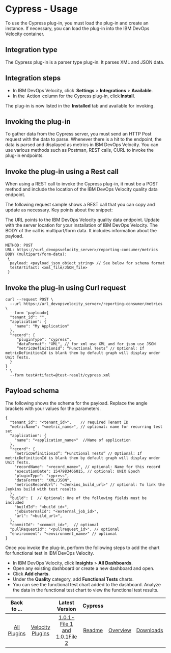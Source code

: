 
# Cypress - Usage

To use the Cypress plug-in, you must load the plug-in and create an instance. If necessary, you can load the plug-in into the IBM DevOps Velocity container. 

## Integration type

The Cypress plug-in is a parser type plug-in. It parses XML and JSON data.

## Integration steps 

* In IBM DevOps Velocity, click  **Settings** > **Integrations** > **Available**. 
* In the  Action  column for the Cypress plug-in, click **Install**.

The plug-in is now listed in the  **Installed** tab and available for invoking. 

## Invoking the plug-in 

To gather data from the Cypress server, you must send an HTTP Post request with the data to parse. Whenever there is a hit to the endpoint, the data is parsed and displayed as metrics in IBM DevOps Velocity. You can use various methods such as Postman, REST calls, CURL to invoke the plug-in endpoints.

## Invoke the plug-in using a Rest call 

When using a REST call to invoke the Cypress plug-in, it must be a POST method and include the location of the IBM DevOps Velocity quality data endpoint.

The following request sample shows a REST call that you can copy and update as necessary. Key points about the snippet: 

The URL points to the IBM DevOps Velocity quality data endpoint. Update with the server location for your installation of IBM DevOps Velocity.
The BODY of the call is multipart/form data. It includes information about the payload.  

```
METHOD: POST  
URL: https://<url_devopsvelocity_server>/reporting-consumer/metrics  
BODY (multipart/form-data): 
 { 
  payload: <payload_json_object_string> // See below for schema format 
  testArtifact: <xml_file/JSON_file> 
 } 
```

## Invoke the plug-in using Curl request 

```
curl --request POST \ 
  --url https://url_devopsvelocity_server>/reporting-consumer/metrics \ 
  --form 'payload={ 
  "tenant_id": "", 
  "application": { 
    "name": "My Application" 
  }, 
  "record": { 
     "pluginType": "cypress", 
     "dataFormat": "XML", // for xml use XML and for json use JSON
     “metricDefinitionId”: “Functional Tests” // Optional: If metricDefinitionId is blank then by default graph will display under Unit Tests.
  } 
}
' \ 
  --form testArtifact=@test-result/cypress.xml 
```

## Payload schema

The following shows the schema for the payload. Replace the angle brackets with your values for the parameters.

```
{ 
  "tenant_id": "<tenant_id>",    // required Tenant ID 
  "metricName": "<metric_name>", // optional: name for recurring test set 
  "application": { 
    "name": "<application_name>"  //Name of application 
  }, 
  "record": {
    “metricDefinitionId”: “Functional Tests” // Optional: If metricDefinitionId is blank then by default graph will display under Unit Tests.
    "recordName": "<record_name>", // optional: Name for this record 
    "executionDate": 1547983466015, // optional: UNIX Epoch 
    "pluginType": "cypress", 
    "dataFormat": "XML/JSON",
    "metricsRecordUrl": "<Jenkins_build_url>" // optional: To link the Jenkins build with test results 
  }, 
  "build": {  // Optional: One of the following fields must be included  
    "buildId": "<build_id>", 
    "jobExternalId": "<external_job_id>", 
    "url": "<build_url>", 
  }, 
  "commitId": "<commit_id>",  // optional 
  "pullRequestId": "<pullrequest_id>", // optional 
  "environment": "<environment_name>" // optional 
}
```

Once you invoke the plug-in, perform the following steps to add the chart for functional test in IBM DevOps Velocity.
* In IBM DevOps Velocity, click **Insights** > **All Dashboards**.
* Open any existing dashboard or create a new dashboard and open.
* Click **Add charts**.
* Under the **Quality** category, add **Functional Tests** charts.
* You can see the functional test chart added to the dashboard. Analyze the data in the functional test chart to view the functional test results.

|Back to ...||Latest Version|Cypress |||
| :---: | :---: | :---: | :---: | :---: | :---: |
|[All Plugins](../../index.md)|[Velocity Plugins](../README.md)|[1.0.1-File 1 ](https://raw.githubusercontent.com/UrbanCode/IBM-UCV-PLUGINS/main/files/ucv-ext-cypress/ucv-ext-cypress%3A1.0.1.tar.7z.001)[and 1.0.1File 2](https://raw.githubusercontent.com/UrbanCode/IBM-UCV-PLUGINS/main/files/ucv-ext-cypress/ucv-ext-cypress%3A1.0.1.tar.7z.002)|[Readme](README.md)|[Overview](overview.md)|[Downloads](downloads.md)|
